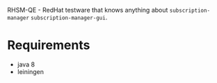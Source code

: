 RHSM-QE - RedHat testware that knows anything about
`subscription-manager` `subscription-manager-gui`.

# Requirements

  - java 8
  - leiningen
